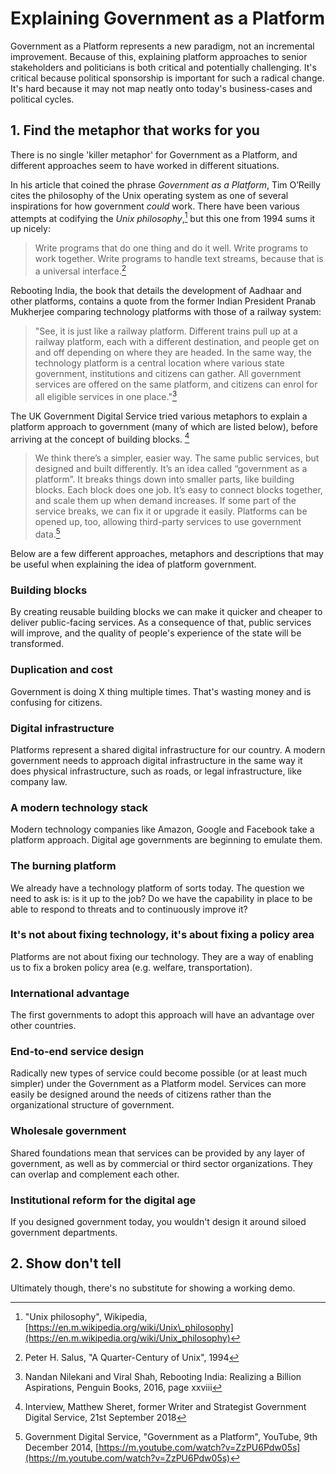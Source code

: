 # Explaining Government as a Platform

Government as a Platform represents a new paradigm, not an incremental improvement. Because of this, explaining platform approaches to senior stakeholders and politicians is both critical and potentially challenging. It's critical because political sponsorship is important for such a radical change. It's hard because it may not map neatly onto today's business-cases and political cycles.

## 1. Find the metaphor that works for you

There is no single 'killer metaphor' for Government as a Platform, and different approaches seem to have worked in different situations.

In his article that coined the phrase _Government as a Platform_, Tim O’Reilly cites the philosophy of the Unix operating system as one of several inspirations for how government _could_ work. There have been various attempts at codifying the _Unix philosophy_,[^1] but this one from 1994 sums it up nicely: 

> Write programs that do one thing and do it well. Write programs to work together. Write programs to handle text streams, because that is a universal interface.[^2]

Rebooting India, the book that details the development of Aadhaar and other platforms, contains a quote from the former Indian President Pranab Mukherjee comparing technology platforms with those of a railway system:

> "See, it is just like a railway platform. Different trains pull up at a railway platform, each with a different destination, and people get on and off depending on where they are headed. In the same way, the technology platform is a central location where various state government, institutions and citizens can gather. All government services are offered on the same platform, and citizens can enrol for all eligible services in one place."[^3]

The UK Government Digital Service tried various metaphors to explain a platform approach to government (many of which are listed below), before arriving  at the concept of building blocks. [^4]

> We think there’s a simpler, easier way. The same public services, but designed and built differently. It’s an idea called “government as a platform”. It breaks things down into smaller parts, like building blocks. Each block does one job.  It’s easy to connect blocks together, and scale them up when demand increases.  If some part of the service breaks, we can fix it or upgrade it easily.  Platforms can be opened up, too, allowing third-party services to use government data.[^5]

Below are a few different approaches, metaphors and descriptions that may be useful when explaining the idea of platform government.

### Building blocks

By creating reusable building blocks we can make it quicker and cheaper to deliver public-facing services. As a consequence of that, public services will improve, and the quality of people's experience of the state will be transformed.

### Duplication and cost

Government is doing X thing multiple times. That's wasting money and is confusing for citizens.

### Digital infrastructure

Platforms represent a shared digital infrastructure for our country. A modern government needs to approach digital infrastructure in the same way it does physical infrastructure, such as roads, or legal infrastructure, like company law.

### A modern technology stack

Modern technology companies like Amazon, Google and Facebook take a platform approach. Digital age governments are beginning to emulate them.

### The burning platform

We already have a technology platform of sorts today. The question we need to ask is: is it up to the job? Do we have the capability in place to be able to respond to threats and to continuously improve it?

### It's not about fixing technology, it's about fixing a policy area

Platforms are not about fixing our technology. They are a way of enabling us to fix a broken policy area (e.g. welfare, transportation).

### International advantage

The first governments to adopt this approach will have an advantage over other countries.

### End-to-end service design

Radically new types of service could become possible (or at least much simpler) under the Government as a Platform model. Services can more easily be designed around the needs of citizens rather than the organizational structure of government.

### Wholesale government

Shared foundations mean that services can be provided by any layer of government, as well as by commercial or third sector organizations. They can overlap and complement each other.

### Institutional reform for the digital age

If you designed government today, you wouldn't design it around siloed government departments.

## 2. Show don't tell

Ultimately though, there's no substitute for showing a working demo.

[^1]:   "Unix philosophy", Wikipedia, [https://en.m.wikipedia.org/wiki/Unix\_philosophy](https://en.m.wikipedia.org/wiki/Unix_philosophy)

[^2]:   Peter H. Salus, "A Quarter-Century of Unix", 1994

[^3]:   Nandan Nilekani and Viral Shah, Rebooting India: Realizing a Billion Aspirations, Penguin Books, 2016, page xxviii

[^4]:   Interview, Matthew Sheret, former Writer and Strategist Government Digital Service, 21st September 2018

[^5]:   Government Digital Service, "Government as a Platform", YouTube, 9th December 2014, [https://m.youtube.com/watch?v=ZzPU6Pdw05s](https://m.youtube.com/watch?v=ZzPU6Pdw05s)     
